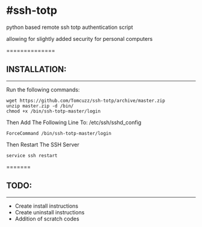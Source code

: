 #ssh-totp
========

python based remote ssh totp authentication script

allowing for slightly added security for personal computers

==============
## INSTALLATION:
---------------
Run the following commands:
```
wget https://github.com/Tomcuzz/ssh-totp/archive/master.zip
unzip master.zip -d /bin/
chmod +x /bin/ssh-totp-master/login
```

Then Add The Following Line To: /etc/ssh/sshd_config
```
ForceCommand /bin/ssh-totp-master/login
```

Then Restart The SSH Server
```
service ssh restart
```
=======
## TODO:
-------
 - Create install instructions
 - Create uninstall instructions
 - Addition of scratch codes
